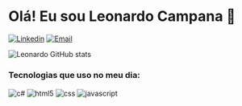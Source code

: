 # Olá! Eu sou Leonardo Campana 👋
[![Linkedin](https://img.shields.io/badge/LinkedIn-0077B5?style=for-the-badge&logo=linkedin&logoColor=white)](https://www.linkedin.com/in/leonardo-b-24798a20a/)
[![Email](https://img.shields.io/badge/Gmail-D14836?style=for-the-badge&logo=gmail&logoColor=white)](mailto:leonardobcampana@gmail.com)

![Leonardo GitHub stats](https://github-readme-stats.vercel.app/api?username=LeonardoCampana&show_icons=true&theme=tokyonight)

### Tecnologias que uso no meu dia: 

<div style="display: inline_block">
    <img align="center" alt="c#" src="https://img.shields.io/badge/C%23-239120?style=for-the-badge&logo=c-sharp&logoColor=white"/>
    <img align="center" alt="html5" src="https://img.shields.io/badge/HTML5-E34F26?style=for-the-badge&logo=html5&logoColor=white"/>
    <img align="center" alt="css" src="https://img.shields.io/badge/CSS3-1572B6?style=for-the-badge&logo=css3&logoColor=white"/>
    <img align="center" alt="javascript" src="https://img.shields.io/badge/JavaScript-F7DF1E?style=for-the-badge&logo=javascript&logoColor=black"/>
</div>
